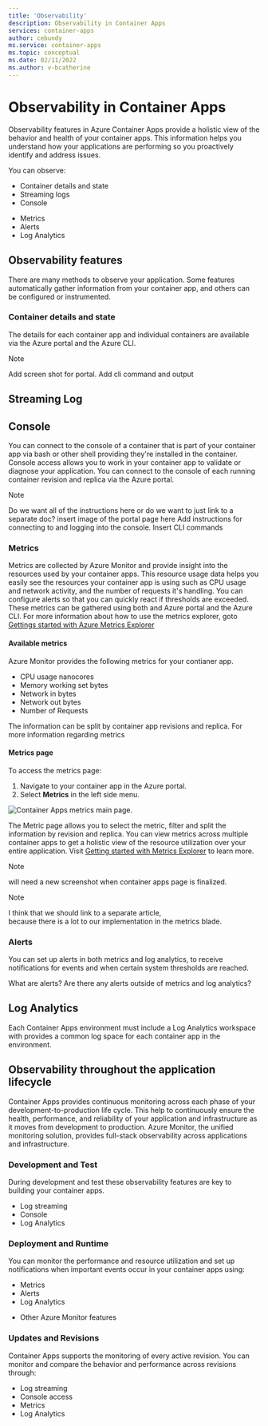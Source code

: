 ```yaml
---
title: 'Observability'
description: Observability in Container Apps
services: container-apps
author: cebundy
ms.service: container-apps
ms.topic: conceptual
ms.date: 02/11/2022
ms.author: v-bcatherine
---
```


# Observability in Container Apps

Observability features in Azure Container Apps provide a holistic view of the behavior and health of your container apps.  This information helps you understand how your applications are performing so you proactively identify and address issues. 

<!-- Diagram here -->

You can observe:
 
* Container details and state
* Streaming logs
* Console
<!--
* Events
-->
* Metrics
* Alerts
* Log Analytics

## Observability features

There are many methods to observe your application. Some features automatically gather information from your container app, and others can be configured or instrumented.

  
### Container details and state

The details for each container app and individual containers are available via the Azure portal and the Azure CLI.  

> [!NOTE] 
> Add screen shot for portal. Add cli command and output

## Streaming Log

<!-- Screen shot of azure cli -->
<!-- Question:  can we get the same information from the CLI?  Are there APIs that could be used to programmatically gather this information? -->

## Console

You can connect to the console of a container that is part of your container app via bash or other shell providing they're installed in the container. Console access allows you to work in your container app to validate or diagnose your application. You can connect to the console of each running container revision and replica via the Azure portal.

> [!NOTE]
> Do we want all of the instructions here or do we want to just link to a separate doc?
> insert image of the portal page here
> Add instructions for connecting to and logging into the console.
> Insert CLI commands

<!--
### Events

What events are available.  Is there a list?  Does the user have to enable them? 
-->

### Metrics

Metrics are collected by Azure Monitor and provide insight into the resources used by your container apps. This resource usage data helps you easily see the resources your container app is using such as CPU usage and network activity, and the number of requests it's handling. You can configure alerts so that you can quickly react if thresholds are exceeded. These metrics can be gathered using both and Azure portal and the Azure CLI.  For more information about how to use the metrics explorer, goto [Gettings started with Azure Metrics Explorer](../azure-monitor/essentials/metrics-getting-started.md)

<!--
> [!IMPORTANT]
> Azure Monitor metrics in Azure Container Apps are currently in preview. Previews are made available to you on the condition that you agree to the [supplemental terms of use][terms-of-use]. Some aspects of this feature may change prior to general availability (GA).
-->

#### Available metrics

Azure Monitor provides the following metrics for your contianer app.  

* CPU usage nanocores
* Memory working set bytes
* Network in bytes
* Network out bytes
* Number of Requests

The information can be split by container app revisions and replica.  For more information regarding metrics
#### Metrics page

To access the metrics page:

1. Navigate to your container app in the Azure portal.
1. Select **Metrics** in the left side menu.
 
![Container Apps metrics main page.](./media/observability/metric-main-page.png)



<!--
:::image type="content" source="/media/observability/metric-main-page.png" alt-text="Container Apps metrics main page.":::
-->

The Metric page allows you to select the metric, filter and split the information by revision and replica.  You can view metrics across multiple container apps to get a holistic view of the resource utilization over your entire application.  Visit [Getting started with Metrics Explorer](../azure-monitor/essentials/metrics-getting-started.md) to learn more.

> [!NOTE] 
> will need a new screenshot when container apps page is finalized.

> [!NOTE] 
> I think that we should link to a separate article,  
> because there is a lot to our implementation in the metrics 
> blade.  

### Alerts

You can set up alerts in both metrics and log analytics, to receive notifications for events and when certain system thresholds are reached.

What are alerts?  Are there any alerts outside of metrics and log analytics?

## Log Analytics

Each Container Apps environment must include a Log Analytics workspace with provides a common log space for each container app in the environment.  
<!-- can Azure Event Hubs we used to forward outside of Azure?  Does Container Apps create Activity, Resource and Platform Logs?  If so what operations are logged?   -->

## Observability throughout the application lifecycle

Container Apps provides continuous monitoring across each phase of your development-to-production life cycle.  This help to continuously ensure the health, performance, and reliability  of your application and infrastructure as it moves from development to production.  Azure Monitor, the unified monitoring solution, provides full-stack observability across applications and infrastructure. 

### Development and Test

During development and test these observability features are key to building your container apps.

* Log streaming
* Console
* Log Analytics

### Deployment and Runtime

You can monitor the performance and resource utilization and  set up notifications when important events occur in your container apps using:

* Metrics
* Alerts
* Log Analytics
<!-- * Events -->
* Other Azure Monitor features

### Updates and Revisions

Container Apps supports the monitoring of every active revision.  You can monitor and compare the behavior and performance across revisions through:

* Log streaming
* Console access
* Metrics
* Log Analytics 

